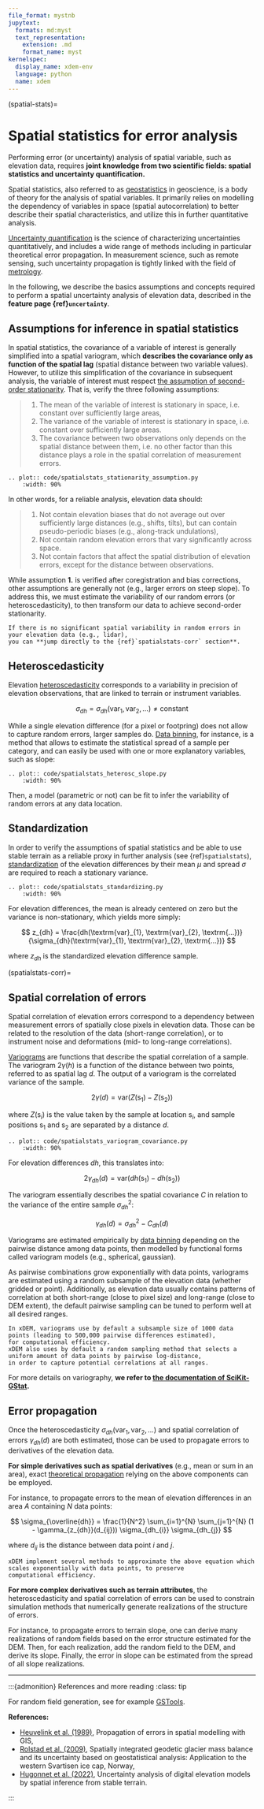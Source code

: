 ```yaml
---
file_format: mystnb
jupytext:
  formats: md:myst
  text_representation:
    extension: .md
    format_name: myst
kernelspec:
  display_name: xdem-env
  language: python
  name: xdem
---
```

(spatial-stats)=

# Spatial statistics for error analysis

Performing error (or uncertainty) analysis of spatial variable, such as elevation data, requires **joint knowledge from
two scientific fields: spatial statistics and uncertainty quantification.**

Spatial statistics, also referred to as [geostatistics](https://en.wikipedia.org/wiki/Geostatistics) in geoscience,
is a body of theory for the analysis of spatial variables. It primarily relies on modelling the dependency of
variables in space (spatial autocorrelation) to better describe their spatial characteristics, and
utilize this in further quantitative analysis.

[Uncertainty quantification](https://en.wikipedia.org/wiki/Uncertainty_quantification) is the science of characterizing
uncertainties quantitatively, and includes a wide range of methods including in particular theoretical error propagation.
In measurement science, such as remote sensing, such uncertainty propagation is tightly linked with the field
of [metrology](https://en.wikipedia.org/wiki/Metrology).

In the following, we describe the basics assumptions and concepts required to perform a spatial uncertainty analysis of
elevation data, described in the **feature page {ref}`uncertainty`**.

## Assumptions for inference in spatial statistics

In spatial statistics, the covariance of a variable of interest is generally simplified into a spatial variogram, which
**describes the covariance only as function of the spatial lag** (spatial distance between two variable values).
However, to utilize this simplification of the covariance in subsequent analysis, the variable of interest must
respect [the assumption of second-order stationarity](https://www.aspexit.com/en/fundamental-assumptions-of-the-variogram-second-order-stationarity-intrinsic-stationarity-what-is-this-all-about/).
That is, verify the three following assumptions:

> 1. The mean of the variable of interest is stationary in space, i.e. constant over sufficiently large areas,
> 2. The variance of the variable of interest is stationary in space, i.e. constant over sufficiently large areas.
> 3. The covariance between two observations only depends on the spatial distance between them, i.e. no other factor than this distance plays a role in the spatial correlation of measurement errors.

```{eval-rst}
.. plot:: code/spatialstats_stationarity_assumption.py
    :width: 90%
```

In other words, for a reliable analysis, elevation data should:

> 1. Not contain elevation biases that do not average out over sufficiently large distances (e.g., shifts, tilts), but can contain pseudo-periodic biases (e.g., along-track undulations),
> 2. Not contain random elevation errors that vary significantly across space.
> 3. Not contain factors that affect the spatial distribution of elevation errors, except for the distance between observations.

While assumption **1.** is verified after coregistration and bias corrections, other assumptions are generally not
(e.g., larger errors on steep slope). To address this, we must estimate the variability of our random errors
(or heteroscedasticity), to then transform our data to achieve second-order stationarity.

```{note}
If there is no significant spatial variability in random errors in your elevation data (e.g., lidar),
you can **jump directly to the {ref}`spatialstats-corr` section**.
```

## Heteroscedasticity

Elevation [heteroscedasticity](https://en.wikipedia.org/wiki/Heteroscedasticity) corresponds to a variability in
precision of elevation observations, that are linked to terrain or instrument variables.

$$
\sigma_{dh} = \sigma_{dh}(\textrm{var}_{1},\textrm{var}_{2}, \textrm{...}) \neq \textrm{constant}
$$

While a single elevation difference (for a pixel or footpring) does not allow to capture random errors, larger samples
do. [Data binning](https://en.wikipedia.org/wiki/Data_binning), for instance, is a method that allows to estimate the
statistical spread of a sample per category, and can easily be used with one or more explanatory variables,
such as slope:

```{eval-rst}
.. plot:: code/spatialstats_heterosc_slope.py
    :width: 90%
```

Then, a model (parametric or not) can be fit to infer the variability of random errors at any data location.

## Standardization

In order to verify the assumptions of spatial statistics and be able to use stable terrain as a reliable proxy in
further analysis (see {ref}`spatialstats`), [standardization](https://en.wikipedia.org/wiki/Standard_score)
of the elevation differences by their mean $\mu$ and spread $\sigma$ are required to reach a stationary variance.

```{eval-rst}
.. plot:: code/spatialstats_standardizing.py
    :width: 90%
```

For elevation differences, the mean is already centered on zero but the variance is non-stationary,
which yields more simply:

$$
z_{dh} = \frac{dh(\textrm{var}_{1}, \textrm{var}_{2}, \textrm{...})}{\sigma_{dh}(\textrm{var}_{1}, \textrm{var}_{2}, \textrm{...})}
$$

where $z_{dh}$ is the standardized elevation difference sample.

(spatialstats-corr)=

## Spatial correlation of errors

Spatial correlation of elevation errors correspond to a dependency between measurement errors of spatially
close pixels in elevation data. Those can be related to the resolution of the data (short-range correlation), or to
instrument noise and deformations (mid- to long-range correlations).

[Variograms](https://en.wikipedia.org/wiki/Variogram) are functions that describe the spatial correlation of a sample.
The variogram $2\gamma(h)$ is a function of the distance between two points, referred to as spatial lag $d$.
The output of a variogram is the correlated variance of the sample.

$$
2\gamma(d) = \textrm{var}\left(Z(\textrm{s}_{1}) - Z(\textrm{s}_{2})\right)
$$

where $Z(\textrm{s}_{i})$ is the value taken by the sample at location $\textrm{s}_{i}$, and sample positions
$\textrm{s}_{1}$ and $\textrm{s}_{2}$ are separated by a distance $d$.

```{eval-rst}
.. plot:: code/spatialstats_variogram_covariance.py
    :width: 90%
```

For elevation differences $dh$, this translates into:

$$
2\gamma_{dh}(d) = \textrm{var}\left(dh(\textrm{s}_{1}) - dh(\textrm{s}_{2})\right)
$$

The variogram essentially describes the spatial covariance $C$ in relation to the variance of the entire sample
$\sigma_{dh}^{2}$:

$$
\gamma_{dh}(d) = \sigma_{dh}^{2} - C_{dh}(d)
$$


Variograms are estimated empirically by [data binning](https://en.wikipedia.org/wiki/Data_binning) depending on
the pairwise distance among data points, then modelled by functional forms called variogram models (e.g., spherical,
gaussian).

As pairwise combinations grow exponentially with data points, variograms are estimated using a random subsample of the
elevation data (whether gridded or point). Additionally, as elevation data usually contains patterns of correlation
at both short-range (close to pixel size) and long-range (close to DEM extent), the default pairwise sampling can be
tuned to perform well at all desired ranges.

```{note}
In xDEM, variograms use by default a subsample size of 1000 data points (leading to 500,000 pairwise differences estimated),
for computational efficiency.
xDEM also uses by default a random sampling method that selects a uniform amount of data points by pairwise log-distance,
in order to capture potential correlations at all ranges.
```

For more details on variography, **we refer to [the documentation of SciKit-GStat](https://scikit-gstat.readthedocs.io/en/latest/userguide/userguide.html).**

## Error propagation

Once the heteroscedasticity $\sigma_{dh}(\textrm{var}_{1},\textrm{var}_{2}, \textrm{...})$ and spatial
correlation of errors $\gamma_{dh}(d)$ are both estimated, those can be used to propagate errors to derivatives
of the elevation data.

**For simple derivatives such as spatial derivatives** (e.g., mean or sum in an area), exact
[theoretical propagation](https://en.wikipedia.org/wiki/Propagation_of_uncertainty) relying on the above components
can be employed.

For instance, to propagate errors to the mean of elevation differences in an area $A$ containing $N$ data points:

$$
\sigma_{\overline{dh}} = \frac{1}{N^2} \sum_{i=1}^{N} \sum_{j=1}^{N} (1 - \gamma_{z_{dh}}(d_{ij})) \sigma_{dh_{i}} \sigma_{dh_{j}}
$$


where $d_{ij}$ is the distance between data point $i$ and $j$.

```{note}
xDEM implement several methods to approximate the above equation which scales exponentially with data points, to preserve
computational efficiency.
```

**For more complex derivatives such as terrain attributes**, the heteroscedasticity and spatial correlation of errors
can be used to constrain simulation methods that numerically generate realizations of the structure of errors.

For instance, to propagate errors to terrain slope, one can derive many realizations of random fields based on the error structure estimated
for the DEM. Then, for each realization, add the random field to the DEM, and derive its slope. Finally,
the error in slope can be estimated from the spread of all slope realizations.

----------------

:::{admonition} References and more reading
:class: tip

For random field generation, see for example [GSTools](https://geostat-framework.readthedocs.io/projects/gstools/en/stable/).

**References:**

- [Heuvelink et al. (1989)](https://doi.org/10.1080/02693798908941518), Propagation of errors in spatial modelling with GIS,
- [Rolstad et al. (2009)](http://dx.doi.org/10.3189/002214309789470950), Spatially integrated geodetic glacier mass balance and its uncertainty based on geostatistical analysis: Application to the western Svartisen ice cap, Norway,
- [Hugonnet et al. (2022)](https://doi.org/10.1109/jstars.2022.3188922), Uncertainty analysis of digital elevation models by spatial inference from stable terrain.

:::

